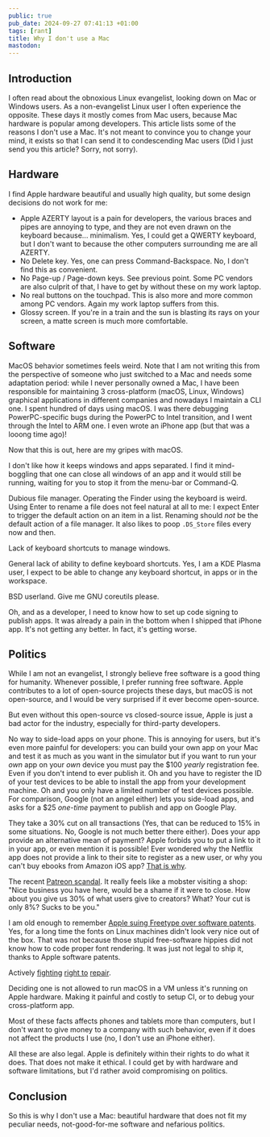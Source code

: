 ```yaml
---
public: true
pub_date: 2024-09-27 07:41:13 +01:00
tags: [rant]
title: Why I don't use a Mac
mastodon:
---
```


## Introduction

I often read about the obnoxious Linux evangelist, looking down on Mac or Windows users. As a non-evangelist Linux user I often experience the opposite. These days it mostly comes from Mac users, because Mac hardware is popular among developers. This article lists some of the reasons I don't use a Mac. It's not meant to convince you to change your mind, it exists so that I can send it to condescending Mac users (Did I just send you this article? Sorry, not sorry).

<!-- break -->

## Hardware

I find Apple hardware beautiful and usually high quality, but some design decisions do not work for me:

- Apple AZERTY layout is a pain for developers, the various braces and pipes are annoying to type, and they are not even drawn on the keyboard because... minimalism. Yes, I could get a QWERTY keyboard, but I don't want to because the other computers surrounding me are all AZERTY.
- No Delete key. Yes, one can press Command-Backspace. No, I don't find this as convenient.
- No Page-up / Page-down keys. See previous point. Some PC vendors are also culprit of that, I have to get by without these on my work laptop.
- No real buttons on the touchpad. This is also more and more common among PC vendors. Again my work laptop suffers from this.
- Glossy screen. If you're in a train and the sun is blasting its rays on your screen, a matte screen is much more comfortable.

## Software

MacOS behavior sometimes feels weird. Note that I am not writing this from the perspective of someone who just switched to a Mac and needs some adaptation period: while I never personally owned a Mac, I have been responsible for maintaining 3 cross-platform (macOS, Linux, Windows) graphical applications in different companies and nowadays I maintain a CLI one. I spent hundred of days using macOS. I was there debugging PowerPC-specific bugs during the PowerPC to Intel transition, and I went through the Intel to ARM one. I even wrote an iPhone app (but that was a looong time ago)!

Now that this is out, here are my gripes with macOS.

I don't like how it keeps windows and apps separated. I find it mind-boggling that one can close all windows of an app and it would still be running, waiting for you to stop it from the menu-bar or Command-Q.

Dubious file manager. Operating the Finder using the keyboard is weird. Using Enter to rename a file does not feel natural at all to me: I expect Enter to trigger the default action on an item in a list. Renaming should *not* be the default action of a file manager. It also likes to poop `.DS_Store` files every now and then.

Lack of keyboard shortcuts to manage windows.

General lack of ability to define keyboard shortcuts. Yes, I am a KDE Plasma user, I expect to be able to change any keyboard shortcut, in apps or in the workspace.

BSD userland. Give me GNU coreutils please.

Oh, and as a developer, I need to know how to set up code signing to publish apps. It was already a pain in the bottom when I shipped that iPhone app. It's not getting any better. In fact, it's getting worse.

## Politics

While I am not an evangelist, I strongly believe free software is a good thing for humanity. Whenever possible, I prefer running free software. Apple contributes to a lot of open-source projects these days, but macOS is not open-source, and I would be very surprised if it ever become open-source.

But even without this open-source vs closed-source issue, Apple is just a bad actor for the industry, especially for third-party developers.

No way to side-load apps on your phone. This is annoying for users, but it's even more painful for developers: you can build your own app on your Mac and test it as much as you want in the simulator but if you want to run your *own* app on your *own* device you must pay the $100 *yearly* registration fee. Even if you don't intend to ever publish it. Oh and you have to register the ID of your test devices to be able to install the app from your development machine. Oh and you only have a limited number of test devices possible. For comparison, Google (not an angel either) lets you side-load apps, and asks for a $25 *one-time* payment to publish and app on Google Play.

They take a 30% cut on all transactions (Yes, that can be reduced to 15% in some situations. No, Google is not much better there either). Does your app provide an alternative mean of payment? Apple forbids you to put a link to it in your app, or even mention it is possible! Ever wondered why the Netflix app does not provide a link to their site to register as a new user, or why you can't buy ebooks from Amazon iOS app? [That is why](https://www.iphonelife.com/content/how-to-buy-kindle-books-iphone-or-ipad).

The recent [Patreon scandal][Patreon]. It really feels like a mobster visiting a shop: "Nice business you have here, would be a shame if it were to close. How about you give us 30% of what users give to creators? What? Your cut is only 8%? Sucks to be you."

I am old enough to remember [Apple suing Freetype over software patents](https://en.wikipedia.org/wiki/FreeType#Patent_conflicts). Yes, for a long time the fonts on Linux machines didn't look very nice out of the box. That was not because those stupid free-software hippies did not know how to code proper font rendering. It was just not legal to ship it, thanks to Apple software patents.

Actively [fighting][repair1] [right to][repair2] [repair][repair3].

Deciding one is not allowed to run macOS in a VM unless it's running on Apple hardware. Making it painful and costly to setup CI, or to debug your cross-platform app.

[Patreon]: https://news.patreon.com/articles/understanding-apple-requirements-for-patreon
[repair1]: https://pluralistic.net/2023/09/22/vin-locking/#thought-differently
[repair2]: https://www.youtube.com/watch?v=e3e-b-7jCYk
[repair3]: https://www.theverge.com/2024/2/9/24067957/apple-right-to-repair-oregon-bill-parts-pairing-ban

Most of these facts affects phones and tablets more than computers, but I don't want to give money to a company with such behavior, even if it does not affect the products I use (no, I don't use an iPhone either).

All these are also legal. Apple is definitely within their rights to do what it does. That does not make it ethical. I could get by with hardware and software limitations, but I'd rather avoid compromising on politics.

## Conclusion

So this is why I don't use a Mac: beautiful hardware that does not fit my peculiar needs, not-good-for-me software and nefarious politics.
